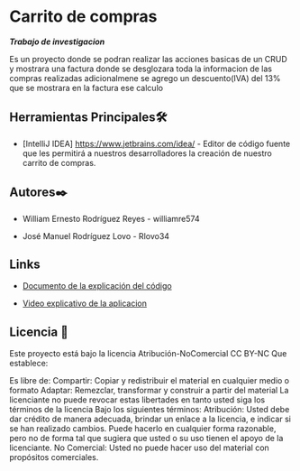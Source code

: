 # Carrito de compras

_**Trabajo de investigacion**_

Es un proyecto donde se podran realizar las acciones basicas de un CRUD y mostrara una factura donde se desglozara toda la informacion
de las compras realizadas adicionalmene se agrego un descuento(IVA) del 13% que se mostrara en la factura ese calculo

## Herramientas Principales🛠️

* [IntelliJ IDEA] https://www.jetbrains.com/idea/ - Editor de código fuente que les permitirá a nuestros desarrolladores la creación de nuestro carrito de compras.



## Autores✒️

* William Ernesto Rodríguez Reyes - williamre574					

* José Manuel Rodríguez Lovo - Rlovo34

## Links

* [Documento de la explicación del código](https://docs.google.com/document/d/1193tSjwavRkyKDDKDgjJr0oZoutR_zZ-8GCikprbkqY/edit?usp=sharing)

 * [Video explicativo de la aplicacion](https://udbedu-my.sharepoint.com/:v:/g/personal/rr201800_alumno_udb_edu_sv/EQLnfyVZr9tJgGuO8aAPUcEB6TPp5JkJMCfnkHqK3dVbNQ?nav=eyJyZWZlcnJhbEluZm8iOnsicmVmZXJyYWxBcHAiOiJPbmVEcml2ZUZvckJ1c2luZXNzIiwicmVmZXJyYWxBcHBQbGF0Zm9ybSI6IldlYiIsInJlZmVycmFsTW9kZSI6InZpZXciLCJyZWZlcnJhbFZpZXciOiJNeUZpbGVzTGlua0NvcHkifX0&e=fcGljP)


## Licencia 📄

Este proyecto está bajo la licencia Atribución-NoComercial CC BY-NC Que establece:

Es libre de:
Compartir: Copiar y redistribuir el material en cualquier medio o formato
Adaptar: Remezclar, transformar y construir a partir del material
La licenciante no puede revocar estas libertades en tanto usted siga los términos de la licencia
Bajo los siguientes términos:
Atribución: Usted debe dar crédito de manera adecuada, brindar un enlace a la licencia, e indicar si se han realizado cambios. Puede hacerlo en cualquier forma razonable, pero no de forma tal que sugiera que usted o su uso tienen el apoyo de la licenciante.
No Comercial: Usted no puede hacer uso del material con propósitos comerciales.





